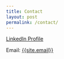 ```yaml
---
title: Contact
layout: post
permalink: /contact/
---
```


[LinkedIn Profile](https://www.linkedin.com/in/heekyong-go-9b955813b/)

Email: <a href="mailto:{{site.email}}">{{site.email}}</a>
